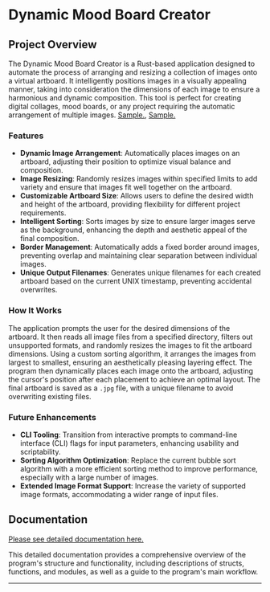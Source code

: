 # Dynamic Mood Board Creator

## Project Overview

The Dynamic Mood Board Creator is a Rust-based application designed to automate the process of arranging and resizing a collection of images onto a virtual artboard. It intelligently positions images in a visually appealing manner, taking into consideration the dimensions of each image to ensure a harmonious and dynamic composition. This tool is perfect for creating digital collages, mood boards, or any project requiring the automatic arrangement of multiple images.
[Sample.](https://nicetake.com/images/artboard_1710282529.jpg), [Sample.](https://nicetake.com/images/artboard_1710282624.jpg)

### Features

- **Dynamic Image Arrangement**: Automatically places images on an artboard, adjusting their position to optimize visual balance and composition.
- **Image Resizing**: Randomly resizes images within specified limits to add variety and ensure that images fit well together on the artboard.
- **Customizable Artboard Size**: Allows users to define the desired width and height of the artboard, providing flexibility for different project requirements.
- **Intelligent Sorting**: Sorts images by size to ensure larger images serve as the background, enhancing the depth and aesthetic appeal of the final composition.
- **Border Management**: Automatically adds a fixed border around images, preventing overlap and maintaining clear separation between individual images.
- **Unique Output Filenames**: Generates unique filenames for each created artboard based on the current UNIX timestamp, preventing accidental overwrites.

### How It Works

The application prompts the user for the desired dimensions of the artboard. It then reads all image files from a specified directory, filters out unsupported formats, and randomly resizes the images to fit the artboard dimensions. Using a custom sorting algorithm, it arranges the images from largest to smallest, ensuring an aesthetically pleasing layering effect. The program then dynamically places each image onto the artboard, adjusting the cursor's position after each placement to achieve an optimal layout. The final artboard is saved as a `.jpg` file, with a unique filename to avoid overwriting existing files.

### Future Enhancements

- **CLI Tooling**: Transition from interactive prompts to command-line interface (CLI) flags for input parameters, enhancing usability and scriptability.
- **Sorting Algorithm Optimization**: Replace the current bubble sort algorithm with a more efficient sorting method to improve performance, especially with a large number of images.
- **Extended Image Format Support**: Increase the variety of supported image formats, accommodating a wider range of input files.

## Documentation

[Please see detailed documentation here.](DOCUMENTATION.md)

This detailed documentation provides a comprehensive overview of the program's structure and functionality, including descriptions of structs, functions, and modules, as well as a guide to the program's main workflow.

---
